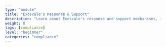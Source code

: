 ```yaml
---
type: "module"
title: "Exoscale's Response & Support"
description: "Learn about Exoscale's response and support mechanisms, including incident management, customer support, and compliance with industry standards."
weight: 8
tags: [compliance]
level: "beginner"
categories: "compliance"
---
```

